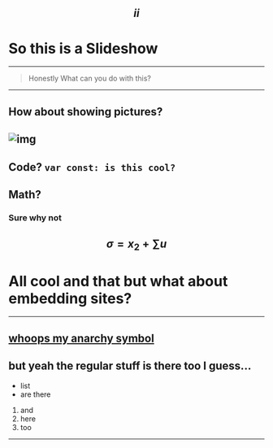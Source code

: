 $$ii$$
---
# So this is a Slideshow
---
> Honestly What can you do with this?
---
## How about showing pictures?
![img](https://myhouserabbit.com/wp-content/uploads/2014/05/coco2.jpg)
---
Code?
```var const: is this cool?```
---
## Math?
### Sure why not 
$$\sigma = x_2 + \sum u $$
---
# All cool and that but what about embedding sites?
---
[whoops my anarchy symbol](https://youtu.be/Ry5URU-Py2Q)
---
## but yeah the regular stuff is there too I guess...
 - list
 - are there
1. and 
2. here 
3. too
---